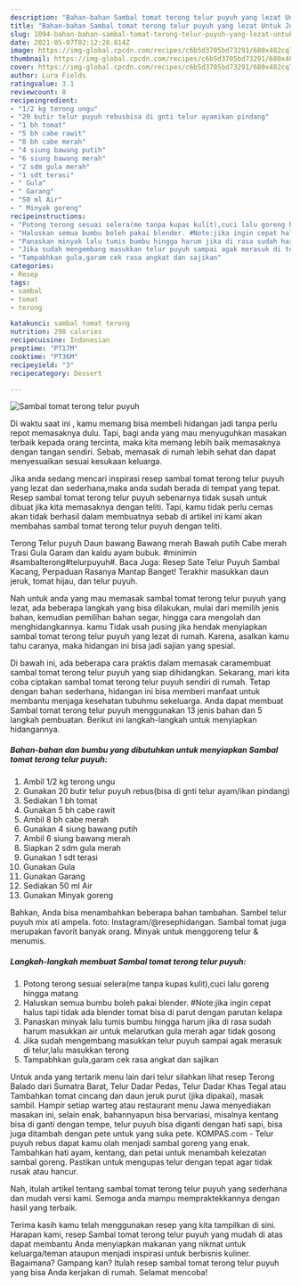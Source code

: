 ```yaml
---
description: "Bahan-bahan Sambal tomat terong telur puyuh yang lezat Untuk Jualan"
title: "Bahan-bahan Sambal tomat terong telur puyuh yang lezat Untuk Jualan"
slug: 1094-bahan-bahan-sambal-tomat-terong-telur-puyuh-yang-lezat-untuk-jualan
date: 2021-05-07T02:12:28.814Z
image: https://img-global.cpcdn.com/recipes/c6b5d3705bd73291/680x482cq70/sambal-tomat-terong-telur-puyuh-foto-resep-utama.jpg
thumbnail: https://img-global.cpcdn.com/recipes/c6b5d3705bd73291/680x482cq70/sambal-tomat-terong-telur-puyuh-foto-resep-utama.jpg
cover: https://img-global.cpcdn.com/recipes/c6b5d3705bd73291/680x482cq70/sambal-tomat-terong-telur-puyuh-foto-resep-utama.jpg
author: Lura Fields
ratingvalue: 3.1
reviewcount: 8
recipeingredient:
- "1/2 kg terong ungu"
- "20 butir telur puyuh rebusbisa di gnti telur ayamikan pindang"
- "1 bh tomat"
- "5 bh cabe rawit"
- "8 bh cabe merah"
- "4 siung bawang putih"
- "6 siung bawang merah"
- "2 sdm gula merah"
- "1 sdt terasi"
- " Gula"
- " Garang"
- "50 ml Air"
- " Minyak goreng"
recipeinstructions:
- "Potong terong sesuai selera(me tanpa kupas kulit),cuci lalu goreng hingga matang"
- "Haluskan semua bumbu boleh pakai blender. #Note:jika ingin cepat halus tapi tidak ada blender tomat bisa di parut dengan parutan kelapa"
- "Panaskan minyak lalu tumis bumbu hingga harum jika di rasa sudah harum masukkan air untuk melarutkan gula merah agar tidak gosong"
- "Jika sudah mengembang masukkan telur puyuh sampai agak merasuk di telur,lalu masukkan terong"
- "Tampabhkan gula,garam cek rasa angkat dan sajikan"
categories:
- Resep
tags:
- sambal
- tomat
- terong

katakunci: sambal tomat terong 
nutrition: 298 calories
recipecuisine: Indonesian
preptime: "PT17M"
cooktime: "PT36M"
recipeyield: "3"
recipecategory: Dessert

---
```



![Sambal tomat terong telur puyuh](https://img-global.cpcdn.com/recipes/c6b5d3705bd73291/680x482cq70/sambal-tomat-terong-telur-puyuh-foto-resep-utama.jpg)

Di waktu  saat ini , kamu memang bisa membeli hidangan jadi tanpa perlu repot memasaknya dulu. Tapi, bagi anda yang mau menyuguhkan masakan terbaik kepada orang tercinta, maka kita memang lebih baik memasaknya dengan tangan sendiri. Sebab, memasak di rumah lebih sehat dan dapat menyesuaikan sesuai kesukaan keluarga.

Jika anda sedang mencari inspirasi resep sambal tomat terong telur puyuh yang lezat dan sederhana,maka anda sudah berada di tempat yang tepat. Resep sambal tomat terong telur puyuh  sebenarnya tidak susah untuk dibuat jika kita memasaknya dengan teliti. Tapi, kamu tidak perlu cemas akan tidak berhasil dalam membuatnya 
sebab di artikel ini kami akan membahas sambal tomat terong telur puyuh dengan teliti.  

Terong Telur puyuh Daun bawang Bawang merah Bawah putih Cabe merah Trasi Gula Garam dan kaldu ayam bubuk. #minimin #sambalterong#telurpuyuh#. Baca Juga: Resep Sate Telur Puyuh Sambal Kacang, Perpaduan Rasanya Mantap Banget! Terakhir masukkan daun jeruk, tomat hijau, dan telur puyuh.

Nah untuk anda yang mau memasak sambal tomat terong telur puyuh yang lezat, ada beberapa langkah yang bisa dilakukan, mulai dari memilih jenis bahan, kemudian pemilihan bahan segar, hingga cara mengolah dan menghidangkannya. kamu Tidak usah pusing jika hendak menyiapkan sambal tomat terong telur puyuh yang lezat di rumah. Karena, asalkan kamu  tahu caranya, maka hidangan ini bisa jadi sajian yang spesial.

Di bawah ini, ada beberapa cara praktis  dalam memasak caramembuat sambal tomat terong telur puyuh yang siap dihidangkan. Sekarang, mari kita coba ciptakan sambal tomat terong telur puyuh sendiri di rumah. Tetap dengan bahan sederhana, hidangan ini bisa memberi manfaat untuk membantu menjaga kesehatan tubuhmu sekeluarga. Anda dapat membuat Sambal tomat terong telur puyuh menggunakan 13 jenis bahan dan 5 langkah pembuatan. Berikut ini langkah-langkah untuk menyiapkan hidangannya.

<!--inarticleads1-->

##### Bahan-bahan dan bumbu yang dibutuhkan untuk menyiapkan Sambal tomat terong telur puyuh:

1. Ambil 1/2 kg terong ungu
1. Gunakan 20 butir telur puyuh rebus(bisa di gnti telur ayam/ikan pindang)
1. Sediakan 1 bh tomat
1. Gunakan 5 bh cabe rawit
1. Ambil 8 bh cabe merah
1. Gunakan 4 siung bawang putih
1. Ambil 6 siung bawang merah
1. Siapkan 2 sdm gula merah
1. Gunakan 1 sdt terasi
1. Gunakan  Gula
1. Gunakan  Garang
1. Sediakan 50 ml Air
1. Gunakan  Minyak goreng


Bahkan, Anda bisa menambahkan beberapa bahan tambahan. Sambel telur puyuh mix ati ampela. foto: Instagram/@resephidangan. Sambal tomat juga merupakan favorit banyak orang. Minyak untuk menggoreng telur &amp; menumis. 

<!--inarticleads2-->

##### Langkah-langkah membuat Sambal tomat terong telur puyuh:

1. Potong terong sesuai selera(me tanpa kupas kulit),cuci lalu goreng hingga matang
1. Haluskan semua bumbu boleh pakai blender. #Note:jika ingin cepat halus tapi tidak ada blender tomat bisa di parut dengan parutan kelapa
1. Panaskan minyak lalu tumis bumbu hingga harum jika di rasa sudah harum masukkan air untuk melarutkan gula merah agar tidak gosong
1. Jika sudah mengembang masukkan telur puyuh sampai agak merasuk di telur,lalu masukkan terong
1. Tampabhkan gula,garam cek rasa angkat dan sajikan


Untuk anda yang tertarik menu lain dari telur silahkan lihat resep Terong Balado dari Sumatra Barat, Telur Dadar Pedas, Telur Dadar Khas Tegal atau Tambahkan tomat cincang dan daun jeruk purut (jika dipakai), masak sambil. Hampir setiap warteg atau restaurant menu Jawa menyediakan masakan ini, selain enak, bahannyapun bisa bervariasi, misalnya kentang bisa di ganti dengan tempe, telur puyuh bisa diganti dengan hati sapi, bisa juga ditambah dengan pete untuk yang suka pete. KOMPAS.com - Telur puyuh rebus dapat kamu olah menjadi sambal goreng yang enak. Tambahkan hati ayam, kentang, dan petai untuk menambah kelezatan sambal goreng. Pastikan untuk mengupas telur dengan tepat agar tidak rusak atau hancur. 

Nah, itulah artikel tentang  sambal tomat terong telur puyuh  yang sederhana dan mudah versi kami. Semoga anda mampu mempraktekkannya dengan hasil yang terbaik. 

Terima kasih kamu telah menggunakan resep yang kita tampilkan di sini. Harapan kami, resep  Sambal tomat terong telur puyuh yang mudah di atas dapat membantu Anda menyiapkan makanan yang nikmat untuk keluarga/teman ataupun menjadi inspirasi untuk berbisnis kuliner. Bagaimana? Gampang kan? Itulah resep sambal tomat terong telur puyuh yang bisa Anda kerjakan di rumah. Selamat mencoba!

